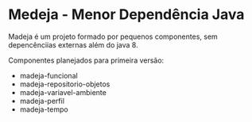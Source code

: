 # Medeja - Menor Dependência Java 

Madeja é um projeto formado por pequenos componentes, sem depencênciias 
externas além do java 8. 

Componentes planejados para primeira versão:

- madeja-funcional
- madeja-repositorio-objetos
- madeja-variavel-ambiente
- madeja-perfil
- madeja-tempo

